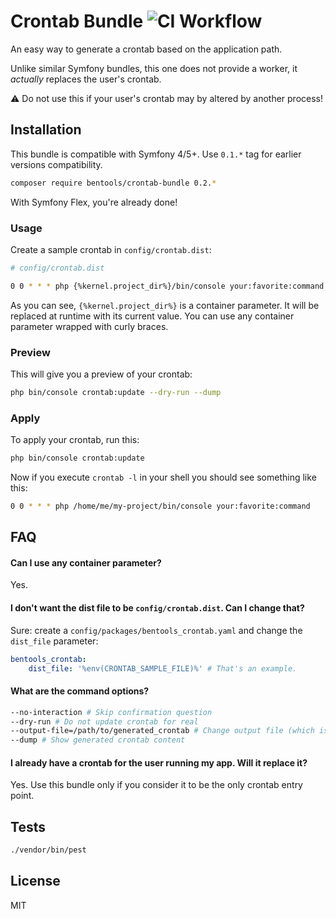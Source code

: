 # Crontab Bundle ![CI Workflow](https://github.com/bpolaszek/crontab-bundle/workflows/CI%20Workflow/badge.svg)

An easy way to generate a crontab based on the application path.

Unlike similar Symfony bundles, this one does not provide a worker, it _actually_ replaces the user's crontab.

⚠️ Do not use this if your user's crontab may by altered by another process!

## Installation

This bundle is compatible with Symfony 4/5+. Use `0.1.*` tag for earlier versions compatibility.

```bash
composer require bentools/crontab-bundle 0.2.*
```

With Symfony Flex, you're already done! 

### Usage

Create a sample crontab in `config/crontab.dist`:

```bash
# config/crontab.dist

0 0 * * * php {%kernel.project_dir%}/bin/console your:favorite:command
```

As you can see, `{%kernel.project_dir%}` is a container parameter. 
It will be replaced at runtime with its current value. You can use any container parameter wrapped with curly braces.

### Preview

This will give you a preview of your crontab:

```bash
php bin/console crontab:update --dry-run --dump
```

### Apply

To apply your crontab, run this:

```bash
php bin/console crontab:update
```

Now if you execute `crontab -l` in your shell you should see something like this:
```bash
0 0 * * * php /home/me/my-project/bin/console your:favorite:command
```

## FAQ

#### Can I use any container parameter?

Yes.

#### I don't want the dist file to be `config/crontab.dist`. Can I change that?

Sure: create a `config/packages/bentools_crontab.yaml` and change the `dist_file` parameter:

```yaml
bentools_crontab:
    dist_file: '%env(CRONTAB_SAMPLE_FILE)%' # That's an example.
```

#### What are the command options?
```bash
--no-interaction # Skip confirmation question
--dry-run # Do not update crontab for real
--output-file=/path/to/generated_crontab # Change output file (which is a tmp file by default)
--dump # Show generated crontab content
```

#### I already have a crontab for the user running my app. Will it replace it?

Yes. Use this bundle only if you consider it to be the only crontab entry point.

## Tests

```bash
./vendor/bin/pest
```

## License

MIT
